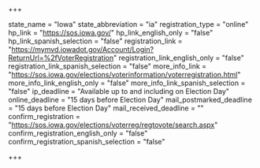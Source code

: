 +++

state_name = "Iowa"
state_abbreviation = "ia"
registration_type = "online"
hp_link = "https://sos.iowa.gov/"
hp_link_english_only = "false"
hp_link_spanish_selection = "false"
registration_link = "https://mymvd.iowadot.gov/Account/Login?ReturnUrl=%2fVoterRegistration"
registration_link_english_only = "false"
registration_link_spanish_selection = "false"
more_info_link = "https://sos.iowa.gov/elections/voterinformation/voterregistration.html"
more_info_link_english_only = "false"
more_info_link_spanish_selection = "false"
ip_deadline = "Available up to and including on Election Day"
online_deadline = "15 days before Election Day"
mail_postmarked_deadline = "15 days before Election Day"
mail_received_deadline = ""
confirm_registration = "https://sos.iowa.gov/elections/voterreg/regtovote/search.aspx"
confirm_registration_english_only = "false"
confirm_registration_spanish_selection = "false"

+++